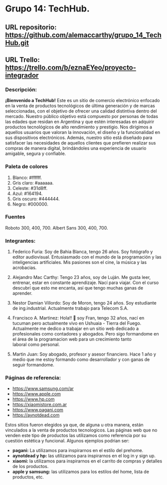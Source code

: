 # Grupo 14: TechHub.
## URL repositorio: https://github.com/alemaccarthy/grupo_14_TechHub.git
## URL Trello: https://trello.com/b/eznaEYeo/proyecto-integrador

### Descripción:

**¡Bienvenido a TechHub!**
Este es un sitio de comercio electrónico enfocado en la venta de productos tecnológicos de última generación y de marcas seleccionadas, con el objetivo de ofrecer una calidad distintiva dentro del mercado.
Nuestro público objetivo está compuesto por personas de todas las edades que residan en Argentina y que estén interesadas en adquirir productos tecnológicos de alto rendimiento y prestigio. Nos dirigimos a aquellos usuarios que valoran la innovación, el diseño y la funcionalidad en sus dispositivos electrónicos.
Además, nuestro sitio está diseñado para satisfacer las necesidades de aquellos clientes que prefieren realizar sus compras de manera digital, brindándoles una experiencia de usuario amigable, segura y confiable.

### Paleta de colores
1. Blanco: #ffffff.
2. Gris claro: #aaaaaa.
3. Celeste: #31d8ff.
4. Azul: #164194.
5. Gris oscuro: #444444.
6. Negro: #000000.

### Fuentes

Roboto 300, 400, 700.
Albert Sans 300, 400, 700.

### Integrantes:

1. Federico Furia: Soy de Bahia Blanca, tengo 26 años. Soy fotógrafo y editor audiovisual. Entusiasmado con el mundo de la programación y las inteligencias artificiales. Mis pasiones son el cine, la música y las acrobacias.

2. Alejandro Mac Carthy: Tengo 23 años, soy de Luján. Me gusta leer, entrenar, estar en constante aprendizaje. Nací para viajar. Con el curso descubrí que esto me encanta, así que tengo muchas ganas de aprender.

3. Nestor Damian Villordo: Soy de Moron, tengo 24 años. Soy estudiante de ing.industrial. Actualmente trabajo para Telecom S.A.

4. Francisco A. Martinez: Hola!! 🙂 soy Fran, tengo 32 años, nací en tucuman pero actualmente vivo en Ushuaia - Tierra del Fuego. Actualmente me dedico a trabajar en un sitio web dedicado a profesionales como contadores y abogados. Pero sigo formandome en el área de la programacion web para un crecimiento tanto laboral como personal.

5. Martin Juan: Soy abogado, profesor y asesor financiero. Hace 1 año y medio que me estoy formando como desarrollador y con ganas de seguir formandome.

### Páginas de referencia:

+ https://www.samsung.com/ar
+ https://www.apple.com
+ https://www.hp.com
+ https://xiaomistore.com.ar
+ https://www.pagani.com
+ https://aynotdead.com


Estos sitios fueron elegidos ya que, de alguna u otra manera, están vinculados a la venta de productos tecnologicos. Las páginas web que no venden este tipo de productos las utilizamos como referencia por su cuestión estética y funcional. 
Algunos ejemplos podrian ser:  

+ **pagani:** La utilizamos para inspirarnos en el estilo del prehome.
+ **aynotdead y hp:** las utilizamos para inspirarnos en el log in y sign up.
+ **xiaomi:** la utilizamos para inspirarnos en el carrito de compras y detalles de los productos.
+ **apple y samsung:** las utilizamos para los estilos del home, lista de productos, etc.